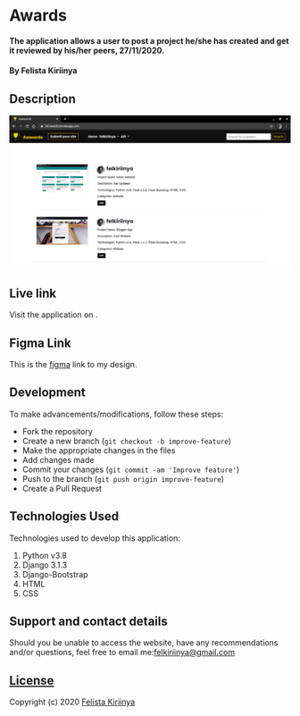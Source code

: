 # Awards
#### The application allows a user to post a project he/she has created and get it reviewed by his/her peers, 27/11/2020.
#### By Felista Kiriinya

## Description

![landing](./static/images/landing.png)


## Live link
Visit the application on .

## Figma Link
This is the [figma]() link to my design.

## Development
To make advancements/modifications, follow these steps:

- Fork the repository
- Create a new branch (`git checkout -b improve-feature`)
- Make the appropriate changes in the files
- Add changes made
- Commit your changes (`git commit -am 'Improve feature'`)
- Push to the branch (`git push origin improve-feature`)
- Create a Pull Request 

## Technologies Used
Technologies used to develop this application:

1. Python v3.8
2. Django 3.1.3
3. Django-Bootstrap
4. HTML 
5. CSS


## Support and contact details

Should you be unable to access the website, have any recommendations and/or questions, feel free to email me:[felkiriinya@gmail.com](mailto:felkiriinya@gmail.com)

## [License](https://github.com/felkiriinya/Awards/blob/main/LICENSE)

Copyright (c) 2020 [Felista Kiriinya](https://github.com/felkiriinya)
